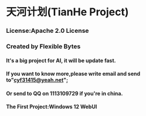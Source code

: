 # 天河计划(TianHe Project)
### License:Apache 2.0 License
### Created by Flexible Bytes
#### It's a big project for AI, it will be update fast.
#### If you want to know more,please write email and send to"cyf31415@yeah.net";
#### Or send to QQ on 1113109729 if you're in china.
#### The First Project:Windows 12 WebUI
